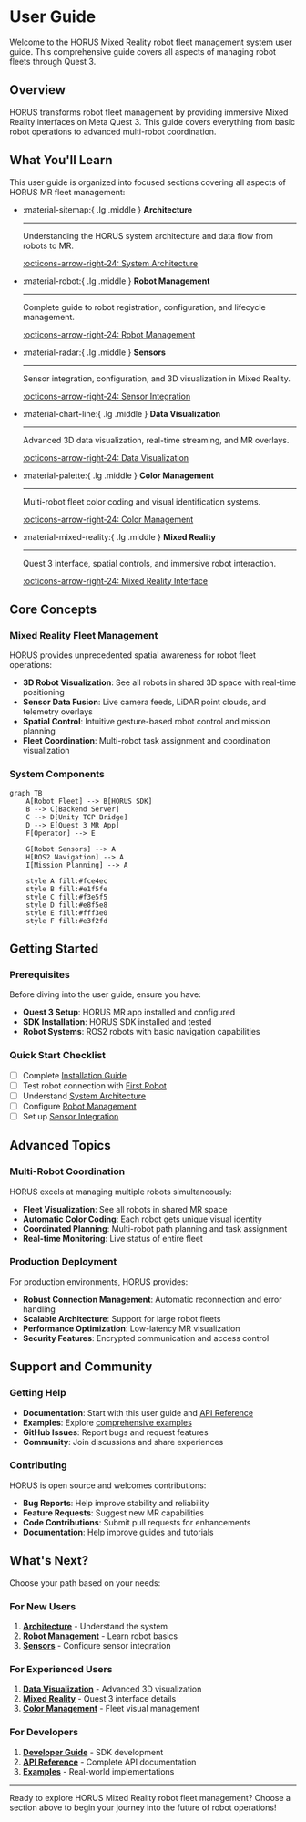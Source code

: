 # User Guide

Welcome to the HORUS Mixed Reality robot fleet management system user guide. This comprehensive guide covers all aspects of managing robot fleets through Quest 3.

## Overview

HORUS transforms robot fleet management by providing immersive Mixed Reality interfaces on Meta Quest 3. This guide covers everything from basic robot operations to advanced multi-robot coordination.

## What You'll Learn

This user guide is organized into focused sections covering all aspects of HORUS MR fleet management:

<div class="grid cards" markdown>

-   :material-sitemap:{ .lg .middle } **Architecture**

    ---

    Understanding the HORUS system architecture and data flow from robots to MR.

    [:octicons-arrow-right-24: System Architecture](architecture.md)

-   :material-robot:{ .lg .middle } **Robot Management**

    ---

    Complete guide to robot registration, configuration, and lifecycle management.

    [:octicons-arrow-right-24: Robot Management](robots.md)

-   :material-radar:{ .lg .middle } **Sensors**

    ---

    Sensor integration, configuration, and 3D visualization in Mixed Reality.

    [:octicons-arrow-right-24: Sensor Integration](sensors.md)

-   :material-chart-line:{ .lg .middle } **Data Visualization**

    ---

    Advanced 3D data visualization, real-time streaming, and MR overlays.

    [:octicons-arrow-right-24: Data Visualization](dataviz.md)

-   :material-palette:{ .lg .middle } **Color Management**

    ---

    Multi-robot fleet color coding and visual identification systems.

    [:octicons-arrow-right-24: Color Management](colors.md)

-   :material-mixed-reality:{ .lg .middle } **Mixed Reality**

    ---

    Quest 3 interface, spatial controls, and immersive robot interaction.

    [:octicons-arrow-right-24: Mixed Reality Interface](mixed-reality.md)

</div>

## Core Concepts

### Mixed Reality Fleet Management

HORUS provides unprecedented spatial awareness for robot fleet operations:

- **3D Robot Visualization**: See all robots in shared 3D space with real-time positioning
- **Sensor Data Fusion**: Live camera feeds, LiDAR point clouds, and telemetry overlays
- **Spatial Control**: Intuitive gesture-based robot control and mission planning
- **Fleet Coordination**: Multi-robot task assignment and coordination visualization

### System Components

```mermaid
graph TB
    A[Robot Fleet] --> B[HORUS SDK]
    B --> C[Backend Server]
    C --> D[Unity TCP Bridge]
    D --> E[Quest 3 MR App]
    F[Operator] --> E
    
    G[Robot Sensors] --> A
    H[ROS2 Navigation] --> A
    I[Mission Planning] --> A
    
    style A fill:#fce4ec
    style B fill:#e1f5fe
    style C fill:#f3e5f5
    style D fill:#e8f5e8
    style E fill:#fff3e0
    style F fill:#e3f2fd
```

## Getting Started

### Prerequisites

Before diving into the user guide, ensure you have:

- **Quest 3 Setup**: HORUS MR app installed and configured
- **SDK Installation**: HORUS SDK installed and tested
- **Robot Systems**: ROS2 robots with basic navigation capabilities

### Quick Start Checklist

- [ ] Complete [Installation Guide](../getting-started/installation.md)
- [ ] Test robot connection with [First Robot](../getting-started/first-robot.md)
- [ ] Understand [System Architecture](architecture.md)
- [ ] Configure [Robot Management](robots.md)
- [ ] Set up [Sensor Integration](sensors.md)

## Advanced Topics

### Multi-Robot Coordination

HORUS excels at managing multiple robots simultaneously:

- **Fleet Visualization**: See all robots in shared MR space
- **Automatic Color Coding**: Each robot gets unique visual identity
- **Coordinated Planning**: Multi-robot path planning and task assignment
- **Real-time Monitoring**: Live status of entire fleet

### Production Deployment

For production environments, HORUS provides:

- **Robust Connection Management**: Automatic reconnection and error handling
- **Scalable Architecture**: Support for large robot fleets
- **Performance Optimization**: Low-latency MR visualization
- **Security Features**: Encrypted communication and access control

## Support and Community

### Getting Help

- **Documentation**: Start with this user guide and [API Reference](../api/index.md)
- **Examples**: Explore [comprehensive examples](../examples/index.md)
- **GitHub Issues**: Report bugs and request features
- **Community**: Join discussions and share experiences

### Contributing

HORUS is open source and welcomes contributions:

- **Bug Reports**: Help improve stability and reliability
- **Feature Requests**: Suggest new MR capabilities
- **Code Contributions**: Submit pull requests for enhancements
- **Documentation**: Help improve guides and tutorials

## What's Next?

Choose your path based on your needs:

### For New Users
1. **[Architecture](architecture.md)** - Understand the system
2. **[Robot Management](robots.md)** - Learn robot basics
3. **[Sensors](sensors.md)** - Configure sensor integration

### For Experienced Users
1. **[Data Visualization](dataviz.md)** - Advanced 3D visualization
2. **[Mixed Reality](mixed-reality.md)** - Quest 3 interface details
3. **[Color Management](colors.md)** - Fleet visual management

### For Developers
1. **[Developer Guide](../developer-guide/index.md)** - SDK development
2. **[API Reference](../api/index.md)** - Complete API documentation
3. **[Examples](../examples/index.md)** - Real-world implementations

---

Ready to explore HORUS Mixed Reality robot fleet management? Choose a section above to begin your journey into the future of robot operations!
